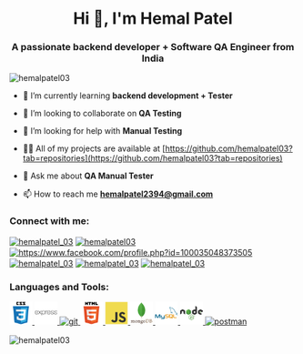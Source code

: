 <h1 align="center">Hi 👋, I'm Hemal Patel</h1>
<h3 align="center">A passionate backend developer + Software QA Engineer from India</h3>

<p align="left"> <img src="https://komarev.com/ghpvc/?username=hemalpatel03&label=Profile%20views&color=0e75b6&style=flat" alt="hemalpatel03" /> </p>

- 🌱 I’m currently learning ****backend development + Tester****

- 👯 I’m looking to collaborate on ****QA Testing****

- 🤝 I’m looking for help with ****Manual Testing****

- 👨‍💻 All of my projects are available at [https://github.com/hemalpatel03?tab=repositories](https://github.com/hemalpatel03?tab=repositories)

- 💬 Ask me about ****QA Manual Tester****

- 📫 How to reach me ****hemalpatel2394@gmail.com****

<h3 align="left">Connect with me:</h3>
<p align="left">
<a href="https://twitter.com/hemalpatel_03" target="blank"><img align="center" src="https://raw.githubusercontent.com/rahuldkjain/github-profile-readme-generator/master/src/images/icons/Social/twitter.svg" alt="hemalpatel_03" height="30" width="40" /></a>
<a href="https://linkedin.com/in/hemalpatel03" target="blank"><img align="center" src="https://raw.githubusercontent.com/rahuldkjain/github-profile-readme-generator/master/src/images/icons/Social/linked-in-alt.svg" alt="hemalpatel03" height="30" width="40" /></a>
<a href="https://fb.com/https://www.facebook.com/profile.php?id=100035048373505" target="blank"><img align="center" src="https://raw.githubusercontent.com/rahuldkjain/github-profile-readme-generator/master/src/images/icons/Social/facebook.svg" alt="https://www.facebook.com/profile.php?id=100035048373505" height="30" width="40" /></a>
<a href="https://instagram.com/hemalpatel_03" target="blank"><img align="center" src="https://raw.githubusercontent.com/rahuldkjain/github-profile-readme-generator/master/src/images/icons/Social/instagram.svg" alt="hemalpatel_03" height="30" width="40" /></a>
<a href="https://www.hackerrank.com/hemalpatel_03" target="blank"><img align="center" src="https://raw.githubusercontent.com/rahuldkjain/github-profile-readme-generator/master/src/images/icons/Social/hackerrank.svg" alt="hemalpatel_03" height="30" width="40" /></a>
<a href="https://www.leetcode.com/hemalpatel_03" target="blank"><img align="center" src="https://raw.githubusercontent.com/rahuldkjain/github-profile-readme-generator/master/src/images/icons/Social/leet-code.svg" alt="hemalpatel_03" height="30" width="40" /></a>
</p>

<h3 align="left">Languages and Tools:</h3>
<p align="left"> <a href="https://www.w3schools.com/css/" target="_blank" rel="noreferrer"> <img src="https://raw.githubusercontent.com/devicons/devicon/master/icons/css3/css3-original-wordmark.svg" alt="css3" width="40" height="40"/> </a> <a href="https://expressjs.com" target="_blank" rel="noreferrer"> <img src="https://raw.githubusercontent.com/devicons/devicon/master/icons/express/express-original-wordmark.svg" alt="express" width="40" height="40"/> </a> <a href="https://git-scm.com/" target="_blank" rel="noreferrer"> <img src="https://www.vectorlogo.zone/logos/git-scm/git-scm-icon.svg" alt="git" width="40" height="40"/> </a> <a href="https://www.w3.org/html/" target="_blank" rel="noreferrer"> <img src="https://raw.githubusercontent.com/devicons/devicon/master/icons/html5/html5-original-wordmark.svg" alt="html5" width="40" height="40"/> </a> <a href="https://developer.mozilla.org/en-US/docs/Web/JavaScript" target="_blank" rel="noreferrer"> <img src="https://raw.githubusercontent.com/devicons/devicon/master/icons/javascript/javascript-original.svg" alt="javascript" width="40" height="40"/> </a> <a href="https://www.mongodb.com/" target="_blank" rel="noreferrer"> <img src="https://raw.githubusercontent.com/devicons/devicon/master/icons/mongodb/mongodb-original-wordmark.svg" alt="mongodb" width="40" height="40"/> </a> <a href="https://www.mysql.com/" target="_blank" rel="noreferrer"> <img src="https://raw.githubusercontent.com/devicons/devicon/master/icons/mysql/mysql-original-wordmark.svg" alt="mysql" width="40" height="40"/> </a> <a href="https://nodejs.org" target="_blank" rel="noreferrer"> <img src="https://raw.githubusercontent.com/devicons/devicon/master/icons/nodejs/nodejs-original-wordmark.svg" alt="nodejs" width="40" height="40"/> </a> <a href="https://postman.com" target="_blank" rel="noreferrer"> <img src="https://www.vectorlogo.zone/logos/getpostman/getpostman-icon.svg" alt="postman" width="40" height="40"/> </a> </p>

<p><img align="center" src="https://github-readme-streak-stats.herokuapp.com/?user=hemalpatel03&" alt="hemalpatel03" /></p>
